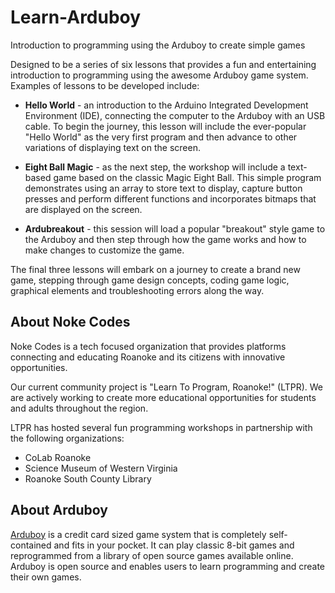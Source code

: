 # Learn-Arduboy
Introduction to programming using the Arduboy to create simple games

Designed to be a series of six lessons that provides a fun and entertaining 
introduction to programming using the awesome Arduboy game system. Examples of
lessons to be developed include:

* **Hello World** - an introduction to the Arduino Integrated Development Environment (IDE), connecting the computer to the Arduboy with an USB cable. To begin the journey, this lesson will include the ever-popular "Hello World" as the very first program and then advance to other variations of displaying text on the screen.

* **Eight Ball Magic** - as the next step, the workshop will include a text-based game based on the classic Magic Eight Ball. This simple program demonstrates using an array to store text to display, capture button presses and perform different functions and incorporates bitmaps that are displayed on the screen.

* **Ardubreakout** - this session will load a popular "breakout" style game to the Arduboy and then step through how the game works and how to make changes to customize the game.

The final three lessons will embark on a journey to create a brand new game, stepping through game design concepts, coding game logic, graphical elements and troubleshooting errors along the way.

## About Noke Codes

Noke Codes is a tech focused organization that provides platforms connecting and educating Roanoke and its citizens with innovative opportunities. 

Our current community project is "Learn To Program, Roanoke!" (LTPR). We are actively working to create more educational opportunities for students and adults throughout the region. 

LTPR has hosted several fun programming workshops in partnership with the following organizations:

* CoLab Roanoke
* Science Museum of Western Virginia
* Roanoke South County Library

## About Arduboy

[Arduboy](https://arduboy.com/) is a credit card sized game system that is completely self-contained and fits in your pocket. It can play classic 8-bit games and reprogrammed from a library of open source games available online. Arduboy is open source and enables users to learn programming and create their own games.
